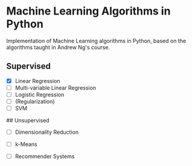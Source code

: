 # Machine Learning Algorithms in Python

Implementation of Machine Learning algorithms in Python, based on the algorithms taught in Andrew Ng's course.

## Supervised

- [x] Linear Regression
- [ ] Multi-variable Linear Regression
- [ ] Logistic Regression
- [ ] (Regularization)
- [ ] SVM

## Unsupervised

- [ ] Dimensionality Reduction
- [ ] k-Means
- [ ] Recommender Systems


